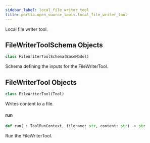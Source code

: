 ```yaml
---
sidebar_label: local_file_writer_tool
title: portia.open_source_tools.local_file_writer_tool
---
```


Local file writer tool.

## FileWriterToolSchema Objects

```python
class FileWriterToolSchema(BaseModel)
```

Schema defining the inputs for the FileWriterTool.

## FileWriterTool Objects

```python
class FileWriterTool(Tool)
```

Writes content to a file.

#### run

```python
def run(_: ToolRunContext, filename: str, content: str) -> str
```

Run the FileWriterTool.

